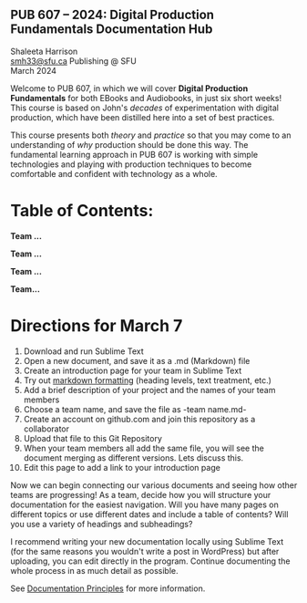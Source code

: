 ## PUB 607 – 2024: Digital Production Fundamentals Documentation Hub

Shaleeta Harrison  
smh33@sfu.ca
Publishing @ SFU  
March 2024

Welcome to PUB 607, in which we will cover **Digital Production Fundamentals** for both EBooks and Audiobooks, in just six short weeks! This course is based on John's *decades* of experimentation with digital production, which have been distilled here into a set of best practices. 

This course presents both *theory* and *practice* so that you may come to an understanding of *why* production should be done this way. The fundamental learning approach in PUB 607 is working with simple technologies and playing with production techniques to become comfortable and confident with technology as a whole.

# Table of Contents:

**Team ...**

**Team ...**

**Team ...**

**Team...**

# Directions for March 7 
1. Download and run Sublime Text
3. Open a new document, and save it as a .md (Markdown) file
6. Create an introduction page for your team in Sublime Text
7. Try out [markdown formatting](https://www.markdownguide.org/cheat-sheet/) (heading levels, text treatment, etc.)
9. Add a brief description of your project and the names of your team members
10. Choose a team name, and save the file as -team name.md-
11. Create an account on github.com and join this repository as a collaborator
12. Upload that file to this Git Repository
13. When your team members all add the same file, you will see the document merging as different versions. Lets discuss this.
14. Edit this page to add a link to your introduction page
  
Now we can begin connecting our various documents and seeing how other teams are progressing! As a team, decide how you will structure your documentation for the easiest navigation. Will you have many pages on different topics or use different dates and include a table of contents? Will you use a variety of headings and subheadings? 

I recommend writing your new documentation locally using Sublime Text (for the same reasons you wouldn't write a post in WordPress) but after uploading, you can edit directly in the program. Continue documenting the whole process in as much detail as possible. 

See [Documentation Principles](documentation.md) for more information. 
